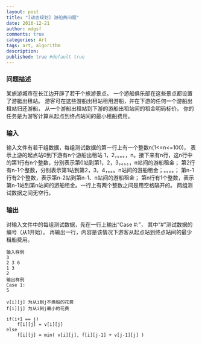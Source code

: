 ```yaml
---
layout: post
title: "[动态规划] 游船费问题"
date: 2016-12-21
author: mdgsf
comments: true
categories: Art
tags: art, algorithm
description:
published: true #default true
---
```



### 问题描述

某旅游城市在长江边开辟了若干个旅游景点。
一个游船俱乐部在这些景点都设置了游艇出租站。
游客可在这些游船出租站租用游船，并在下游的任何一个游船出租站归还游船，
从一个游船出租站到下游的游船出租站间的租金明码标价。
你的任务是为游客计算从起点到终点站间的最小租船费用。


### 输入

输入文件有若干组数据，每组测试数据的第一行上有一个整数n(1<=n<=100)，
表示上游的起点站0到下游有n个游船出租站
1，2，。。。，n。接下来有n行，这n行中的第1行有n个整数，分别表示第0站到第1，2，3，。。。，n站间的游船租金；
第2行有n-1个整数，分别表示第1站到第2，3，4，。。。n站间的游船租金；。。。。；
第n-1行有2个整数，表示第n-2站到第n-1、n站间的游船租金；
第n行有1个整数，表示第n-1站到第n站间的游船租金。一行上有两个整数之间是用空格隔开的。
两组测试数据之间无空行。

### 输出

对输入文件中的每组测试数据，先在一行上输出“Case #:”，
其中“#”测试数据的编号（从1开始）。
再输出一行，内容是该情况下游客从起点站到终点站间的最少租船费用。

```
输入样例
3
2 3 6
1 3
2
输出样例
Case 1:
5
```


```
v[i][j] 为从i到j不换船的花费
f[i][j] 为从i到j最小的花费

if(i+1 == j) 
	f[i][j] = v[i][j]
else 
	f[i][j] = min( v[i][j], f[i][j-1] + v[j-1][j] )
```





